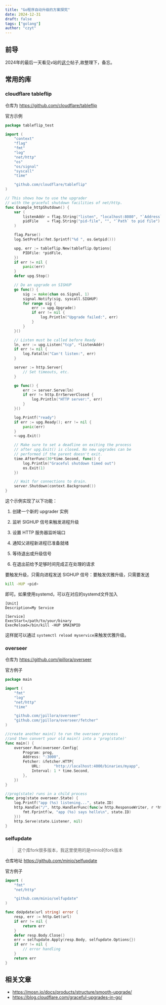 ```yaml
---
title: "Go程序自动升级的方案探究"
date: 2024-12-31
draft: false
tags: ["golang"]
author: "czyt"
---
```


## 前导

2024年的最后一天看见v站的[这个](https://www.v2ex.com/t/1101408)帖子,故整理下，备忘。

## 常用的库

### cloudflare tableflip

仓库为 https://github.com/cloudflare/tableflip

 官方示例

```go
package tableflip_test

import (
	"context"
	"flag"
	"fmt"
	"log"
	"net/http"
	"os"
	"os/signal"
	"syscall"
	"time"

	"github.com/cloudflare/tableflip"
)

// This shows how to use the upgrader
// with the graceful shutdown facilities of net/http.
func Example_httpShutdown() {
	var (
		listenAddr = flag.String("listen", "localhost:8080", "`Address` to listen on")
		pidFile    = flag.String("pid-file", "", "`Path` to pid file")
	)

	flag.Parse()
	log.SetPrefix(fmt.Sprintf("%d ", os.Getpid()))

	upg, err := tableflip.New(tableflip.Options{
		PIDFile: *pidFile,
	})
	if err != nil {
		panic(err)
	}
	defer upg.Stop()

	// Do an upgrade on SIGHUP
	go func() {
		sig := make(chan os.Signal, 1)
		signal.Notify(sig, syscall.SIGHUP)
		for range sig {
			err := upg.Upgrade()
			if err != nil {
				log.Println("Upgrade failed:", err)
			}
		}
	}()

	// Listen must be called before Ready
	ln, err := upg.Listen("tcp", *listenAddr)
	if err != nil {
		log.Fatalln("Can't listen:", err)
	}

	server := http.Server{
		// Set timeouts, etc.
	}

	go func() {
		err := server.Serve(ln)
		if err != http.ErrServerClosed {
			log.Println("HTTP server:", err)
		}
	}()

	log.Printf("ready")
	if err := upg.Ready(); err != nil {
		panic(err)
	}
	<-upg.Exit()

	// Make sure to set a deadline on exiting the process
	// after upg.Exit() is closed. No new upgrades can be
	// performed if the parent doesn't exit.
	time.AfterFunc(30*time.Second, func() {
		log.Println("Graceful shutdown timed out")
		os.Exit(1)
	})

	// Wait for connections to drain.
	server.Shutdown(context.Background())
}
```

这个示例实现了以下功能：

1. 创建一个新的 upgrader 实例

2. 监听 SIGHUP 信号来触发进程升级

3. 设置 HTTP 服务器监听端口

4. 通知父进程新进程已准备就绪

5. 等待退出或升级信号

6. 在退出前给予足够时间完成正在处理的请求

要触发升级，只需向进程发送 SIGHUP 信号：要触发优雅升级，只需要发送

```bash
kill -HUP <pid>
```

即可。如果使用systemd，可以在对应的systemd文件加入

```nginx
[Unit]
Description=My Service

[Service]
ExecStart=/path/to/your/binary
ExecReload=/bin/kill -HUP $MAINPID
```

这样就可以通过 `systemctl reload myservice`来触发优雅升级。

### overseer

仓库为 https://github.com/jpillora/overseer

官方例子

```go
package main

import (
	"fmt"
	"log"
	"net/http"
	"time"

	"github.com/jpillora/overseer"
	"github.com/jpillora/overseer/fetcher"
)

//create another main() to run the overseer process
//and then convert your old main() into a 'prog(state)'
func main() {
	overseer.Run(overseer.Config{
		Program: prog,
		Address: ":3000",
		Fetcher: &fetcher.HTTP{
			URL:      "http://localhost:4000/binaries/myapp",
			Interval: 1 * time.Second,
		},
	})
}

//prog(state) runs in a child process
func prog(state overseer.State) {
	log.Printf("app (%s) listening...", state.ID)
	http.Handle("/", http.HandlerFunc(func(w http.ResponseWriter, r *http.Request) {
		fmt.Fprintf(w, "app (%s) says hello\n", state.ID)
	}))
	http.Serve(state.Listener, nil)
}
```

### selfupdate

> 这个库fork很多版本，我这里使用的是minio的fork版本

仓库地址 https://github.com/minio/selfupdate

官方例子

```go
import (
    "fmt"
    "net/http"

    "github.com/minio/selfupdate"
)

func doUpdate(url string) error {
    resp, err := http.Get(url)
    if err != nil {
        return err
    }
    defer resp.Body.Close()
    err = selfupdate.Apply(resp.Body, selfupdate.Options{})
    if err != nil {
        // error handling
    }
    return err
}
```

## 相关文章

- https://mosn.io/docs/products/structure/smooth-upgrade/
- https://blog.cloudflare.com/graceful-upgrades-in-go/
